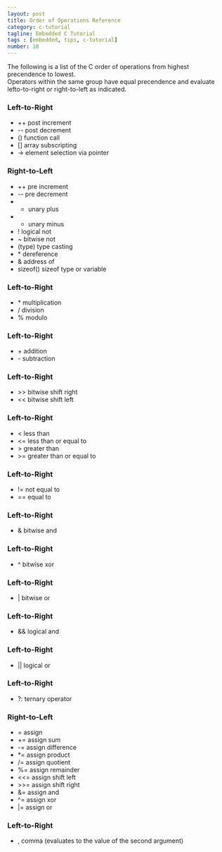 ```yaml
---
layout: post
title: Order of Operations Reference
category: c-tutorial
tagline: Embedded C Tutorial
tags : [embedded, tips, c-tutorial]
number: 10
---
```


The following is a list of the C order of operations from highest precendence to lowest.  
Operators within the same group have equal precendence and evaluate lefto-to-right 
or right-to-left as indicated.

### Left-to-Right

- ++ post increment
- -- post decrement
- () function call
- [] array subscripting
- -> element selection via pointer

### Right-to-Left

- ++ pre increment
- -- pre decrement
- + unary plus
- - unary minus
- ! logical not
- ~ bitwise not
- (type) type casting
- \* dereference
- & address of
- sizeof() sizeof type or variable

### Left-to-Right

- \* multiplication
- / division
- % modulo

### Left-to-Right

- \+ addition
- \- subtraction

### Left-to-Right

- <span>&gt;&gt;</span> bitwise shift right
- <span>&lt;&lt;</span> bitwise shift left

### Left-to-Right

- <span>&lt;</span> less than
- <span>&lt;=</span> less than or equal to
- <span>&gt;</span> greater than
- <span>&gt;=</span> greater than or equal to

### Left-to-Right

- <span>!=</span> not equal to
- <span>==</span> equal to

### Left-to-Right

- & bitwise and

### Left-to-Right

- ^ bitwise xor

### Left-to-Right

- | bitwise or

### Left-to-Right

- && logical and

### Left-to-Right

- || logical or

### Left-to-Right

- ?: ternary operator

### Right-to-Left

- <span>=</span> assign
- <span>+=</span> assign sum
- <span>-=</span> assign difference
- <span>\*=</span> assign product
- <span>/=</span> assign quotient
- <span>%=</span> assign remainder
- <span>&lt;&lt;=</span> assign shift left
- <span>&gt;&gt;=</span> assign shift right
- <span>&amp;=</span> assign and
- <span>^=</span> assign xor
- <span>|=</span> assign or

### Left-to-Right

- , comma (evaluates to the value of the second argument)
